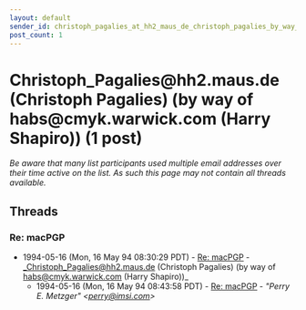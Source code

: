```yaml
---
layout: default
sender_id: christoph_pagalies_at_hh2_maus_de_christoph_pagalies_by_way_of_habs_at_cmyk_warwick_com_harry_shapiro_
post_count: 1
---
```


# Christoph_Pagalies<span>@</span>hh2.maus.de (Christoph Pagalies) (by way of habs<span>@</span>cmyk.warwick.com (Harry Shapiro)) (1 post)

_Be aware that many list participants used multiple email addresses over their time active on the list. As such this page may not contain all threads available._

## Threads

### Re: macPGP
+ 1994-05-16 (Mon, 16 May 94 08:30:29 PDT) - [Re: macPGP](/archive/1994/05/8df575e44eb54a71c71c312f23c0c8163f22502dad95dd12dba670ddd07f7afa) - _Christoph_Pagalies@hh2.maus.de (Christoph Pagalies) (by way of habs@cmyk.warwick.com (Harry Shapiro))_
  + 1994-05-16 (Mon, 16 May 94 08:43:58 PDT) - [Re: macPGP](/archive/1994/05/1caafa0d4cc82b25d0a8423236f1bd8f1a2254e071b5e29379a7b81caae3071a) - _"Perry E. Metzger" \<perry@imsi.com\>_

